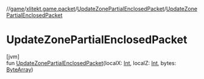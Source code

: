 //[game](../../../index.md)/[xlitekt.game.packet](../index.md)/[UpdateZonePartialEnclosedPacket](index.md)/[UpdateZonePartialEnclosedPacket](-update-zone-partial-enclosed-packet.md)

# UpdateZonePartialEnclosedPacket

[jvm]\
fun [UpdateZonePartialEnclosedPacket](-update-zone-partial-enclosed-packet.md)(localX: [Int](https://kotlinlang.org/api/latest/jvm/stdlib/kotlin/-int/index.html), localZ: [Int](https://kotlinlang.org/api/latest/jvm/stdlib/kotlin/-int/index.html), bytes: [ByteArray](https://kotlinlang.org/api/latest/jvm/stdlib/kotlin/-byte-array/index.html))
